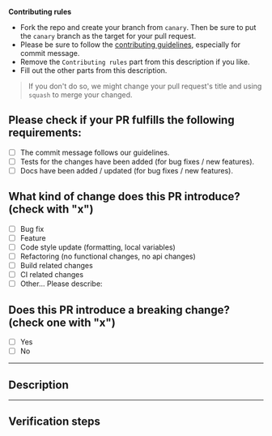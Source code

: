 <!--
IF YOU DON'T FILL OUT THE FOLLOWING INFORMATION WE MIGHT CLOSE YOUR PULL REQUESTS WITHOUT INVESTIGATING
-->

**Contributing rules**

- Fork the repo and create your branch from `canary`. Then be sure to put the `canary` branch as the target for your pull request.
- Please be sure to follow the [contributing guidelines](https://github.com/SukkaW/hexo-theme-suka/blob/master/CONTRIBUTING.md), especially for commit message.
- Remove the `Contributing rules` part from this description if you like.
- Fill out the other parts from this description.

> If you don't do so, we might change your pull request's title and using `squash` to merge your changed.

<!-- ----------- -->

## Please check if your PR fulfills the following requirements:

- [ ] The commit message follows our guidelines.
- [ ] Tests for the changes have been added (for bug fixes / new features).
- [ ] Docs have been added / updated (for bug fixes / new features).

## What kind of change does this PR introduce? (check with "x")

- [ ] Bug fix
- [ ] Feature
- [ ] Code style update (formatting, local variables)
- [ ] Refactoring (no functional changes, no api changes)
- [ ] Build related changes
- [ ] CI related changes
- [ ] Other... Please describe:

## Does this PR introduce a breaking change? (check one with "x")

- [ ] Yes
- [ ] No

____

## Description


____

## Verification steps

